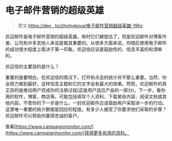 # 电子邮件营销的超级英雄

> 原文:[https://dev . to/zhylnykova/电子邮件营销超级英雄-19hc](https://dev.to/zhylnykova/superheroes-of-email-marketing-19hc)

欢迎邮件是电子邮件营销的超级英雄。有时它们被低估了，但是欢迎邮件对博客作者、公司和许多其他人来说是极其重要的。从很多方面来说，你随后使用电子邮件的成功很大程度上取决于第一印象。欢迎信应该是鼓励性的、信息丰富的和清晰的。

欢迎信的主要目的是什么？

重要的是要明白，在欢迎信的情况下，打开和点击的统计并不那么重要。当然，你会努力做到最好，这样信息主题和它的文字会有最大的效果。然而，欢迎邮件的真正目的是推动用户完成你的注册过程(这是用户适应产品的一部分)。下一步，看你用的软件，博客，商店等。可能包括填写个人资料、下载某些内容、阅读文档或其他内容。不管你的下一步是什么，一封欢迎邮件应该鼓励用户采取进一步的行动。这里唯一重要的统计数据是回应的程度。有多少人接受了你要求他们采取的步骤？欢迎邮件可以帮助你赢得忠诚的客户。

查看[https://www.campaignmonitor.com/](https://www.campaignmonitor.com/)获得更多有用的资料。